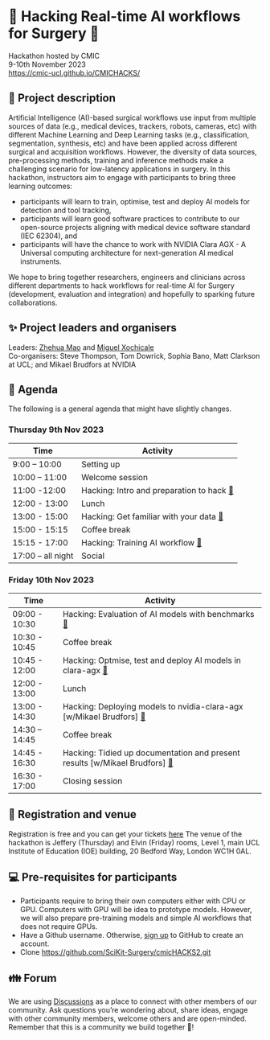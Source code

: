 # :nut_and_bolt: Hacking Real-time AI workflows for Surgery :wrench: 
Hackathon hosted by CMIC    
9-10th November 2023    
https://cmic-ucl.github.io/CMICHACKS/    

## :scroll: Project description
Artificial Intelligence (AI)-based surgical workflows use input from multiple sources of data (e.g., medical devices, trackers, robots, cameras, etc) with different Machine Learning and Deep Learning tasks (e.g., classification, segmentation, synthesis, etc) and have been applied across different surgical and acquisition workflows.
However, the diversity of data sources, pre-processing methods, training and inference methods make a challenging scenario for low-latency applications in surgery.
In this hackathon, instructors aim to engage with participants to bring three learning outcomes:
* participants will learn to train, optimise, test and deploy AI models for detection and tool tracking, 
* participants will learn good software practices to contribute to our open-source projects aligning with medical device software standard (IEC 62304), and 
* participants will have the chance to work with NVIDIA Clara AGX - A Universal computing architecture for next-generation AI medical instruments.    

We hope to bring together researchers, engineers and clinicians across different departments to hack workflows for real-time AI for Surgery (development, evaluation and integration) and hopefully to sparking future collaborations.


## :sparkles: Project leaders and organisers 
Leaders: [Zhehua Mao](https://github.com/ZH-Mao) and [Miguel Xochicale](https://github.com/mxochicale)    
Co-organisers: Steve Thompson, Tom Dowrick, Sophia Bano, Matt Clarkson at UCL; and Mikael Brudfors at NVIDIA

## :date: Agenda
The following is a general agenda that might have slightly changes.

### Thursday 9th Nov 2023 
| Time  | Activity                                                            |
| --- |---------------------------------------------------------------------|
| 9:00 – 10:00 | Setting up                                                          |
| 10:00 – 11:00 | Welcome session                                                     |
| 11:00 -12:00 | Hacking: Intro and preparation to hack [:link:](program/day-one/README.md#1100--1200--intro-and-preparations-to-hack)                   |
| 12:00 - 13:00 | Lunch                                                               | 
| 13:00 - 15:00 | Hacking: Get familiar with your data [:link:](program/day-one/README.md#1300---1500--get-familiar-with-your-data) |
| 15:00 - 15:15 | Coffee break                                                        | 
| 15:15 - 17:00 | Hacking: Training AI workflow [:link:](program/day-one/README.md#1515---1700--hacking-training-ai-workflow)                                      | 
| 17:00 – all night | Social                                                              |

### Friday 10th Nov 2023 
| Time  | Activity                                                                        |
| --- |---------------------------------------------------------------------------------|
| 09:00 - 10:30 | Hacking: Evaluation of AI models with benchmarks [:link:](program/day-two/README.md) |
| 10:30 - 10:45 | Coffee break                                                                    | 
| 10:45 - 12:00 | Hacking: Optmise, test and deploy AI models in clara-agx [:link:](program/day-two/README.md)                       |
| 12:00 - 13:00 | Lunch                                                                           |
| 13:00 - 14:30 | Hacking: Deploying models to nvidia-clara-agx [w/Mikael Brudfors] [:link:](program/day-two/README.md)              | 
| 14:30 – 14:45 | Coffee break                                                                    |
| 14:45 - 16:30 | Hacking: Tidied up documentation and present results [w/Mikael Brudfors]  [:link:](program/day-two/README.md)      | 
| 16:30 - 17:00 | Closing session                                                                 |

## :school: Registration and venue
Registration is free and you can get your tickets [here](https://www.eventbrite.co.uk/e/cmichacks-2-tickets-733294452447)
The venue of the hackathon is Jeffery (Thursday) and Elvin (Friday) rooms, Level 1, main UCL Institute of Education (IOE) building, 20 Bedford Way, London WC1H 0AL.    

## :computer: Pre-requisites for participants  
* Participants require to bring their own computers either with CPU or GPU. Computers with GPU will be idea to prototype models. However, we will also prepare pre-training models and simple AI workflows that does not require GPUs. 
* Have a Github username. Otherwise, [sign up](https://docs.github.com/en/get-started/signing-up-for-github/signing-up-for-a-new-github-account) to GitHub to create an account.
* Clone https://github.com/SciKit-Surgery/cmicHACKS2.git  

## :family: Forum
We are using [Discussions](https://github.com/SciKit-Surgery/cmicHACKS2/discussions/) as a place to connect with other members of our community.
Ask questions you’re wondering about, share ideas, engage with other community members, welcome others and are open-minded. 
Remember that this is a community we build together 💪!
